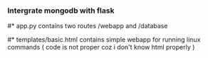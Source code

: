 ### Intergrate mongodb with flask

#* app.py contains two routes /webapp and /database

#* templates/basic.html contains simple webapp for running linux commands ( code is not proper coz i don't know html properly )
